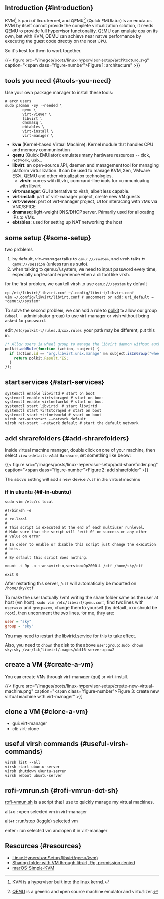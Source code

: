 
## Introduction {#introduction}

KVM[^fn:1] is part of linux kernel, and QEMU[^fn:2] (Quick EMUlator) is an emulator. KVM by itself cannot provide the complete virtualization solution, it needs QEMU to provide full hypervisor functionality. QEMU can emulate cpu on its own, but with KVM, QEMU can achieve near native performance by executing the guest code directly on the host CPU.

So it's best for them to work together.

{{< figure src="/images/posts/linux-hypervisor-setup/architecture.svg" caption="<span class=\"figure-number\">Figure 1: </span>architecture" >}}


## tools you need {#tools-you-need}

Use your own package manager to install these tools:

```shell
# arch users
sudo pacman -Sy --needed \
        qemu \
        virt-viewer \
        libvirt \
        dnsmasq \
        ebtables \
        virt-install \
        virt-manager \
```

-   **kvm** (Kernel-based Virtual Machine): Kernel module that handles CPU and memory communication
-   **qemu** (Quick EMUlator): emulates many hardware resources -- dick, network, usb...
-   **libvirt**: an open-source API, daemon and management tool for managing platform virtualization. It can be used to manage KVM, Xen, VMware ESXi, QEMU and other virtualization technologies.
    -   **virsh**: comes with libvirt, command-line tools for communicating with libvirt
-   **virt-manager**: GUI alternative to virsh, albeit less capable.
-   **virt-install**: part of virt-manager project, create new VM guests
-   **virt-viewer**: part of virt-manager project, UI for interacting with VMs via VNC/SPICE
-   **dnsmasq**: light-weight DNS/DHCP server. Primarily used for allocating IPs to VMs.
-   **ebtables**: used for setting up NAT networking the host


## some setup {#some-setup}

two problems

1.  by default, virt-manager talks to `qemu:///system`, and virsh talks to `qemu:///session` (unless run as sudo).
2.  when talking to qemu:///system, we need to input password every time, especially unpleasant experience when a cli tool like virsh.

for the first problem, we can tell virsh to use `qemu:///system` by default

```shell
cp /etc/libvirt/libvirt.conf ~/.config/libvirt/libvirt.conf
vim ~/.config/libvirt/libvirt.conf # uncomment or add: uri_default = "qemu:///system"
```

To solve the second problem, we can add a rule to [polkit](https://wiki.archlinux.org/index.php/Polkit) to allow our group (`wheel` -- administrator group) to use virt-manager or vish without being asked for password.

edit `/etc/polkit-1/rules.d/xxx.rules`, your path may be different, put this in.

```js
/* Allow users in wheel group to manage the libvirt daemon without authentication */
polkit.addRule(function (action, subject) {
  if (action.id == "org.libvirt.unix.manage" && subject.isInGroup("wheel")) {
    return polkit.Result.YES;
  }
});
```


## start services {#start-services}

```shell
systemctl enable libvirtd # start on boot
systemctl enable virtstoraged # start on boot
systemctl enable virtnetworkd # start on boot
systemctl start libvirtd  # start libvirtd
systemctl start virtstoraged # start on boot
systemctl start virtnetworkd # start on boot
virsh net-autostart --network default
virsh net-start --network default # start the default network
```


## add shrarefolders {#add-shrarefolders}

Inside virtual machine manager, double click on one of your machine, then select `view->details->Add Hardware`, set something like below:

{{< figure src="/images/posts/linux-hypervisor-setup/add-sharefolder.png" caption="<span class=\"figure-number\">Figure 2: </span>add sharefolder" >}}

The above setting will add a new device `/ctf` in the virtual machine


### if in ubuntu {#if-in-ubuntu}

`sudo vim /etc/rc.local`

```shell
#!/bin/sh -e
#
# rc.local
#
# This script is executed at the end of each multiuser runlevel.
# Make sure that the script will "exit 0" on success or any other
# value on error.
#
# In order to enable or disable this script just change the execution
# bits.
#
# By default this script does nothing.

mount -t 9p -o trans=virtio,version=9p2000.L /ctf /home/sky/ctf

exit 0
```

After restarting this server, `/ctf` will automatically be mounted on `/home/sky/ctf`

To make the user (actually kvm) writing the share folder same as the user at host (vm host):
`sudo vim /etc/libvirt/qemu.conf`, find two lines with `user=xxx` and `group=xxx`, change them to yourself (by default, xxx should be `root`), then uncomment the two lines. for me, they are:

```cfg
user = "sky"
group = "sky"
```

You may need to restart the libvirtd.service for this to take effect.

Also, you need to `chown` the disk to the above `user:group`: `sudo chown sky:sky /var/lib/libvirt/images/ubt16-server.qcow2`


## create a VM {#create-a-vm}

You can create VMs through virt-manager (gui) or virt-install.

{{< figure src="/images/posts/linux-hypervisor-setup/create-new-virtual-machine.png" caption="<span class=\"figure-number\">Figure 3: </span>create new virtual machine with virt-manager" >}}


## clone a VM {#clone-a-vm}

-   gui: virt-manager
-   cli: virt-clone


## useful virsh commands {#useful-virsh-commands}

```shell
virsh list --all
virsh start ubuntu-server
virsh shutdown ubuntu-server
virsh reboot ubuntu-server
```


## rofi-vmrun.sh {#rofi-vmrun-dot-sh}

[rofi-vmrun.sh](https://github.com/sky-bro/.dotfiles/blob/master/bin/rofi-vmrun.sh) is a script that I use to quickly manage my virtual machines.

alt+o
: open selected vm in virt-manager

alt+r
: run/stop (toggle) selected vm

enter
: run selected vm and open it in virt-manager


## Resources {#resources}

-   [Linux Hypervisor Setup (libvirt/qemu/kvm)](https://octetz.com/docs/2020/2020-05-06-linux-hypervisor-setup/)
-   [Sharing folder with VM through libvirt, 9p, permission denied](https://askubuntu.com/questions/548208/sharing-folder-with-vm-through-libvirt-9p-permission-denied)
-   [macOS-Simple-KVM](https://github.com/foxlet/macOS-Simple-KVM)

[^fn:1]: [KVM](https://wiki.archlinux.org/title/KVM) is a hypervisor built into the linux kernel.
[^fn:2]: [QEMU](https://wiki.qemu.org/) is a generic and open source machine emulator and virtualizer.
